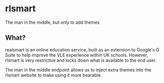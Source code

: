 # rlsmart
The man in the middle, but only to add themes

## What?
realsmart is an online education service, built as an extension to Google's G Suite to help improve the VLE experience within UK schools.
However, rlsmart is very restrictive and locks down what is available to the end user.

The man in the middle endpoint allows us to inject extra themes into the rlsmart website to make using it more bearable.